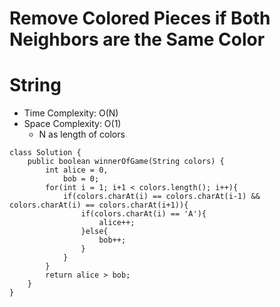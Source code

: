 # Remove Colored Pieces if Both Neighbors are the Same Color

# String

- Time Complexity: O(N)
- Space Complexity: O(1)
  - N as length of colors

```
class Solution {
    public boolean winnerOfGame(String colors) {
        int alice = 0,
            bob = 0;
        for(int i = 1; i+1 < colors.length(); i++){
            if(colors.charAt(i) == colors.charAt(i-1) && colors.charAt(i) == colors.charAt(i+1)){
                if(colors.charAt(i) == 'A'){
                    alice++;
                }else{
                    bob++;
                }
            }
        }
        return alice > bob;
    }
}
```
